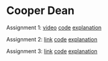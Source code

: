 # Cooper Dean
Assignment 1: [video](https://youtu.be/eSjFMx9wrqQ) [code](https://github.com/Dooober/imgd-4099/blob/main/A1/code.wgsl) [explanation](https://github.com/Dooober/imgd-4099/blob/main/A1/explanation.md)

Assignment 2: [link](https://video-feedback-webgpu.glitch.me) [code](https://github.com/Dooober/webgpu-video-feedback-example) [explanation](https://github.com/Dooober/imgd-4099/blob/main/A2/explanation.md)

Assignment 3: [link](https://reaction-diffusion-orientation.glitch.me/) [code](https://github.com/Dooober/reaction-diffusion-example) [explanation](https://github.com/Dooober/imgd-4099/blob/main/A3/explanation.md)